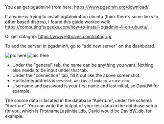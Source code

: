 You can get pgadmin4 from here: https://www.pgadmin.org/download/

If anyone is trying to install pgAdmin4 on ubuntu (think there’s some links to other based distros), I found this guide worked well: https://computingforgeeks.com/how-to-install-pgadmin-4-on-ubuntu/

Or get datagrip:
https://www.jetbrains.com/datagrip/

To add the server, in pgadmin4, go to "add new server" on the dashboard.

![pic here](https://i.imgur.com/mIyeVkm.png)
![pic here](https://i.imgur.com/bYLBolL.png)

- Under the "general" tab, the name can be anything you want. Nothing else needs to be input under that tab.
- Under the "connection" tab, fill it out like the above screenshot.
- Hostname/address is `westbot.westus.cloudapp.azure.com`
- Username and password is your first name and last initial, so DavidW for example.

The source data is located in the database “Aperture”, under the schema “Aperture”. You can write the output of your test data to the database setup for you, which is FirstnameLastinitial_db. David would be DavidW_db, for example.

